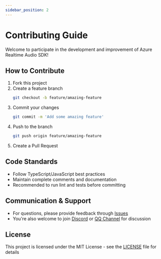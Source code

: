 ```yaml
---
sidebar_position: 2
---
```


# Contributing Guide

Welcome to participate in the development and improvement of Azure Realtime Audio SDK!

## How to Contribute

1. Fork this project
2. Create a feature branch
   ```bash
   git checkout -b feature/amazing-feature
   ```
3. Commit your changes
   ```bash
   git commit -m 'Add some amazing feature'
   ```
4. Push to the branch
   ```bash
   git push origin feature/amazing-feature
   ```
5. Create a Pull Request

## Code Standards

- Follow TypeScript/JavaScript best practices
- Maintain complete comments and documentation
- Recommended to run lint and tests before committing

## Communication & Support

- For questions, please provide feedback through [Issues](https://github.com/JsonLee12138/azure-realtime-audio-sdk/issues)
- You're also welcome to join [Discord](https://discord.gg/666U6JTCQY) or [QQ Channel](https://pd.qq.com/s/fjwy3eo20?b=9) for discussion

## License

This project is licensed under the MIT License - see the [LICENSE](https://github.com/JsonLee12138/azure-realtime-audio-sdk/blob/main/LICENSE) file for details 